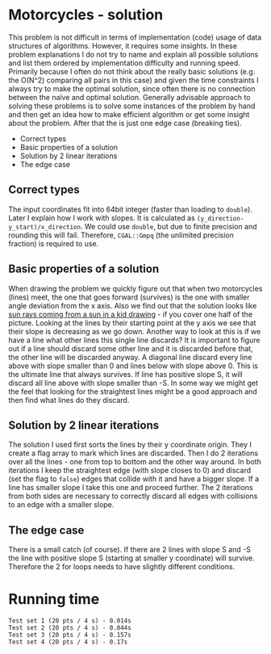 # Motorcycles - solution
This problem is not difficult in terms of implementation (code) usage of data structures of algorithms. However, it requires some insights. In these problem explanations I do not try to name and explain all possible solutions and list them ordered by implementation difficulty and running speed. Primarily because I often do not think about the really basic solutions (e.g. the O(N^2) comparing all pairs in this case) and given the time constraints I always try to make the optimal solution, since often there is no connection between the naïve and optimal solution.
Generally advisable approach to solving these problems is to solve some instances of the problem by hand and then get an idea how to make efficient algorithm or get some insight about the problem. After that the is just one edge case (breaking ties).
 - Correct types
 - Basic properties of a solution
 - Solution by 2 linear iterations
 - The edge case

## Correct types
 The input coordinates fit into 64bit integer (faster than loading to `double`). Later I explain how I work with slopes. It is calculated as `(y_direction-y_start)/x_direction`. We could use `double`, but due to finite precision and rounding this will fail. Therefore, `CGAL::Gmpq` (the unlimited precision fraction) is required to use.

## Basic properties of a solution
When drawing the problem we quickly figure out that when two motorcycles (lines) meet, the one that goes forward (survives) is the one with smaller angle deviation from the x axis. Also we find out that the solution looks like [sun rays coming from a sun in a kid drawing](https://www.google.com/search?q=sun%20rays%20lines&tbm=isch) - if you cover one half of the picture. Looking at the lines by their starting point at the y axis we see that their slope is decreasing as we go down. Another way to look at this is if we have a line what other lines this single line discards? It is important to figure out if a line should discard some other line and it is discarded before that, the other line will be discarded anyway. A diagonal line discard every line above with slope smaller than 0 and lines below with slope above 0. This is the ultimate line that always survives. If line has positive slope S, it will discard all line above with slope smaller than -S. In some way we might get the feel that looking for the straightest lines might be a good approach and then find what lines do they discard.

## Solution by 2 linear iterations
The solution I used first sorts the lines by their y coordinate origin. They I create a flag array to mark which lines are discarded. Then I do 2 iterations over all the lines - one from top to bottom and the other way around. In both iterations I keep the straightest edge (with slope closes to 0) and discard (set the flag to `false`) edges that collide with it and have a bigger slope. If a line has smaller slope I take this one and proceed further.
The 2 iterations from both sides are necessary to correctly discard all edges with collisions to an edge with a smaller slope.

## The edge case
There is a small catch (of course). If there are 2 lines with slope S and -S the line with positive slope S (starting at smaller y coordinate) will survive. Therefore the 2 for loops needs to have slightly different conditions.

# Running time
    Test set 1 (20 pts / 4 s) - 0.014s
    Test set 2 (20 pts / 4 s) - 0.044s
    Test set 3 (20 pts / 4 s) - 0.157s
    Test set 4 (20 pts / 4 s) - 0.17s
